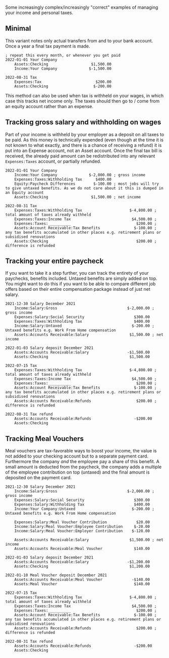 Some increasingly complex/increasingly "correct" examples of managing
your income and personal taxes.

## Minimal

This variant notes only actual transfers from and to your bank account.
Once a year a final tax payment is made.

```journal
; repeat this every month, or whenever you get paid
2022-01-01 Your Company
    Assets:Checking                   $1,500.00
    Income:Your Company              $-1,500.00

2022-08-31 Tax
    Expenses:Tax                        $200.00
    Assets:Checking                    $-200.00
```

This method can also be used when tax is withheld on your wages, in
which case this tracks net income only. The taxes should then go to /
come from an equity account rather than an expense.

## Tracking gross salary and withholding on wages

Part of your income is withheld by your employer as a deposit on all
taxes to be paid. As this money is technically expended (even though
at the time it is not known to what exactly, and there is a chance of
receiving a refund) it is put into an Expense account, not an Asset
account. Once the final tax bill is received, the already paid amount
can be redistributed into any relevant `Expenses:Taxes` account, or
partially refunded.

```journal
2022-01-01 Your Company
    Income:Your Company              $-2,000.00 ; gross income
    Expenses:Taxes:Withholding Tax      $400.00
    Equity:Paycheck Differences        $-100.00 ; most jobs will try to give untaxed benefits. As we do not care about it this is dumped in an Equity account
    Assets:Checking                   $1,500.00 ; net income

2022-08-31 Tax
    Expenses:Taxes:Withholding Tax                     $-4,800.00 ; total amount of taxes already withheld
    Expenses:Taxes:Income Tax                           $4,500.00 ; 
    Expenses:Taxes:__________                             $200.00 ; 
    Assets:Account Receivable:Tax Benefits               $-100.00 ; any tax benefits accumulated in other places e.g. retirement plans or subsidised renovations
    Assets:Checking                                       $200.00 ; difference is refunded
```

## Tracking your entire paycheck

If you want to take it a step further, you can track the entirety of
your paychecks, benefits included. Untaxed benefits are simply added
on top. You might want to do this if you want to be able to compare
different job offers based on their entire compensation package instead
of just net salary.

```journal
2021-12-30 Salary December 2021
    Income:Salary:Gross                               $-2,000.00 ; gross income
    Expenses:Salary:Social Security                      $300.00
    Expenses:Taxes:Withholding Tax                       $400.00 
    Income:Salary:Untaxed                               $-200.00 ; Untaxed benefits e.g. Work From Home compensation
    Assets:Accounts Receivable:Salary                  $1,500.00 ; net income

2022-01-03 Salary deposit December 2021
    Assets:Accounts Receivable:Salary                 -$1,500.00 
    Assets:Checking                                    $1,500.00

2022-07-15 Tax
    Expenses:Taxes:Withholding Tax                     $-4,800.00 ; total amount of taxes already withheld
    Expenses:Taxes:Income Tax                           $4,500.00 ; 
    Expenses:Taxes:__________                             $200.00 ; 
    Assets:Account Receivable:Tax Benefits               $-100.00 ; any tax benefits accumulated in other places e.g. retirement plans or subsidised renovations
    Assets:Accounts Receivable:Refunds                    $200.00 ; difference is refunded

2022-08-31 Tax refund
    Assets:Accounts Receivable:Refunds                   -$200.00 
    Assets:Checking     
```

## Tracking Meal Vouchers

Meal vouchers are tax-favorable ways to boost your income, the value
is not added to your checking account but to a separate payment card.
Furthermore the company _and_ the employee pay a share of this benefit.
A small amount is deducted from the paycheck, the company adds a
multiple of the employee contribution on top (untaxed) and the final
amount is deposited on the payment card.

```journal
2021-12-30 Salary December 2021
    Income:Salary:Gross                               $-2,000.00 ; gross income
    Expenses:Salary:Social Security                      $300.00
    Expenses:Salary:Withholding Tax                      $400.00 
    Income:Your Company:Untaxed                         $-200.00 ; Untaxed benefits e.g. Work From Home compensation

    Expenses:Salary:Meal Voucher Contribution             $20.00
    Income:Salary:Meal Voucher:Employee Contribution     $-20.00
    Income:Salary:Meal Voucher:Employer Contribution    $-120.00

    Assets:Accounts Receivable:Salary                  $1,500.00 ; net income
    Assets:Accounts Receivable:Meal Voucher              $140.00

2022-01-03 Salary deposit December 2021
    Assets:Accounts Receivable:Salary                 -$1,200.00 
    Assets:Checking                                    $1,200.00

2022-01-10 Meal Voucher deposit December 2021
    Assets:Accounts Receivable:Meal Voucher             -$140.00 
    Assets:Meal Voucher                                  $140.00 
 
2022-07-15 Tax
    Expenses:Taxes:Withholding Tax                     $-4,800.00 ; total amount of taxes already withheld
    Expenses:Taxes:Income Tax                           $4,500.00 ; 
    Expenses:Taxes:__________                             $200.00 ; 
    Assets:Account Receivable:Tax Benefits               $-100.00 ; any tax benefits accumulated in other places e.g. retirement plans or subsidised renovations
    Assets:Accounts Receivable:Refunds                    $200.00 ; difference is refunded

2022-08-31 Tax refund
    Assets:Accounts Receivable:Refunds                   -$200.00 
    Assets:Checking    
```